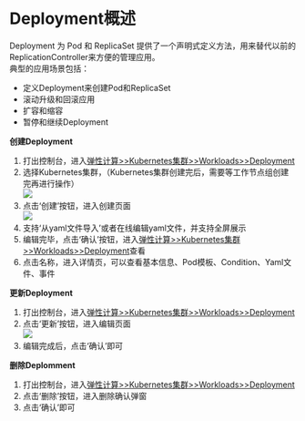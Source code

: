 # Deployment概述
Deployment 为 Pod 和 ReplicaSet 提供了一个声明式定义方法，用来替代以前的ReplicationController来方便的管理应用。  
典型的应用场景包括：  
- 定义Deployment来创建Pod和ReplicaSet  
- 滚动升级和回滚应用  
- 扩容和缩容  
- 暂停和继续Deployment  

**创建Deployment**  
1. 打出控制台，进入[弹性计算>>Kubernetes集群>>Workloads>>Deployment](https://cns-console.jdcloud.com/host/kubernetesdeployment/list)  
2. 选择Kubernetes集群，（Kubernetes集群创建完后，需要等工作节点组创建完再进行操作）  
![](https://github.com/jdcloudcom/cn/blob/edit/image/Elastic-Compute/JCS-for-Kubernetes/Deployment选择集群.png)  
3. 点击‘创建’按钮，进入创建页面  
![](https://github.com/jdcloudcom/cn/blob/edit/image/Elastic-Compute/JCS-for-Kubernetes/创建Deployment.png)    
4. 支持‘从yaml文件导入’或者在线编辑yaml文件，并支持全屏展示  
5. 编辑完毕，点击‘确认’按钮，进入[弹性计算>>Kubernetes集群>>Workloads>>Deployment](https://cns-console.jdcloud.com/host/kubernetesdeployment/list)查看  
6. 点击名称，进入详情页，可以查看基本信息、Pod模板、Condition、Yaml文件、事件  

**更新Deployment**   
1. 打出控制台，进入[弹性计算>>Kubernetes集群>>Workloads>>Deployment](https://cns-console.jdcloud.com/host/kubernetesdeployment/list)  
2. 点击‘更新’按钮，进入编辑页面  
![](https://github.com/jdcloudcom/cn/blob/edit/image/Elastic-Compute/JCS-for-Kubernetes/更新Deployment.png)  
3. 编辑完成后，点击‘确认’即可  

**删除Deplomment**    
1. 打出控制台，进入[弹性计算>>Kubernetes集群>>Workloads>>Deployment](https://cns-console.jdcloud.com/host/kubernetesdeployment/list)  
2. 点击‘删除’按钮，进入删除确认弹窗  
3. 点击‘确认’即可  
